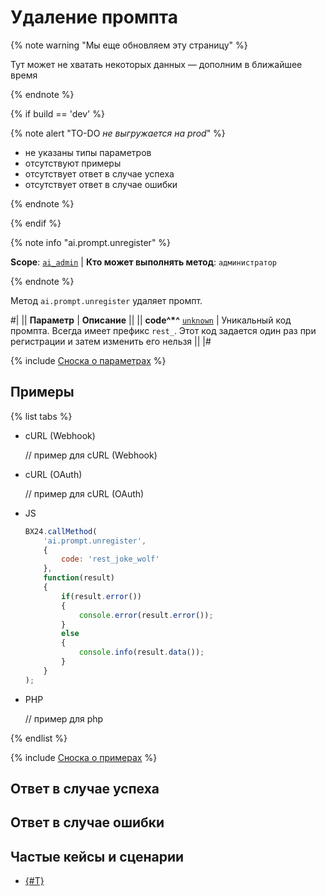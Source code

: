# Удаление промпта

{% note warning "Мы еще обновляем эту страницу" %}

Тут может не хватать некоторых данных — дополним в ближайшее время

{% endnote %}

{% if build == 'dev' %}

{% note alert "TO-DO _не выгружается на prod_" %}

- не указаны типы параметров
- отсутствуют примеры
- отсутствует ответ в случае успеха
- отсутствует ответ в случае ошибки

{% endnote %}

{% endif %}

{% note info "ai.prompt.unregister" %}

**Scope**: [`ai_admin`](../../scopes/permissions.md) | **Кто может выполнять метод**: `администратор`

{% endnote %}

Метод `ai.prompt.unregister` удаляет промпт.

#|
|| **Параметр** | **Описание** ||
|| **code^*^**
[`unknown`](../../data-types.md) | Уникальный код промпта. Всегда имеет префикс `rest_`. Этот код задается один раз при регистрации и затем изменить его нельзя ||
|#

{% include [Сноска о параметрах](../../../_includes/required.md) %}

## Примеры

{% list tabs %}

- cURL (Webhook)

    // пример для cURL (Webhook)

- cURL (OAuth)

    // пример для cURL (OAuth)

- JS

    ```js
    BX24.callMethod(
        'ai.prompt.unregister',
        {
            code: 'rest_joke_wolf'
        },
        function(result)
        {
            if(result.error())
            {
                console.error(result.error());
            }
            else
            {
                console.info(result.data());
            }
        }
    );
    ```

- PHP

    // пример для php

{% endlist %}

{% include [Сноска о примерах](../../../_includes/examples.md) %}

## Ответ в случае успеха

## Ответ в случае ошибки

## Частые кейсы и сценарии

- [{#T}](../../../tutorials/ai/add-joke-prompt.md)
